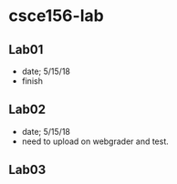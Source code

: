 # csce156-lab


## Lab01 
- date; 5/15/18
- finish 

## Lab02
- date; 5/15/18 
- need to upload on webgrader and test.

## Lab03
